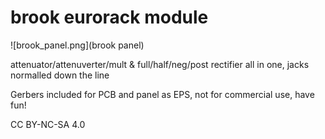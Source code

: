 # brook eurorack module

![brook_panel.png](brook panel)

attenuator/attenuverter/mult & full/half/neg/post rectifier all in one, jacks normalled down the line

Gerbers included for PCB and panel as EPS, not for commercial use, have fun!

CC BY-NC-SA 4.0
